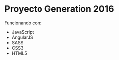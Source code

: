 <b><h1>Proyecto Generation 2016</h1></b>

<p>Funcionando con:
 <ul>
 	<li>JavaScript</li>
 	<li>AngularJS</li>
 	<li>SASS</li>
 	<li>CSS3</li>
 	<li>HTML5</li>
 </ul>

